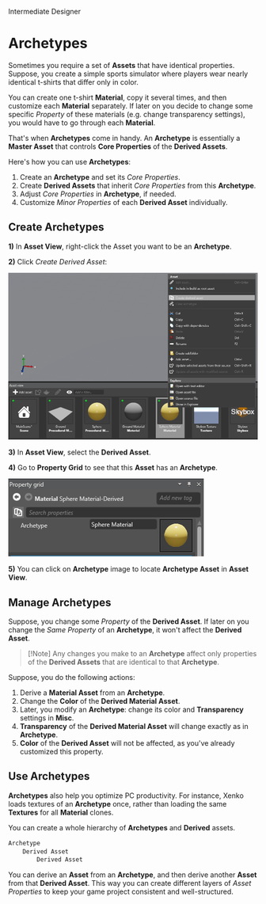 <span class="label label-doc-level">Intermediate</span>
<span class="label label-doc-audience">Designer</span>

# Archetypes

Sometimes you require a set of **Assets** that have identical properties.
Suppose, you create a simple sports simulator where players wear nearly identical t-shirts that differ only in color.

You can create one t-shirt **Material**, copy it several times, and then customize each **Material** separately.
If later on you decide to change some specific _Property_ of these materials (e.g. change transparency settings), you would have to go through each **Material**.

That's when **Archetypes** come in handy.
An **Archetype** is essentially a **Master Asset** that controls **Core Properties** of the **Derived Assets**.

Here's how you can use **Archetypes**:

1. Create an **Archetype** and set its _Core Properties_.
2. Create **Derived Assets** that inherit _Core Properties_ from this **Archetype**.
3. Adjust _Core Properties_ in **Archetype**, if needed.
4. Customize _Minor Properties_ of each **Derived Asset** individually.

## Create Archetypes

**1)** In **Asset View**, right-click the Asset you want to be an **Archetype**.

**2)** Click _Create Derived Asset_:

![Create Derived Asset](media/archetypes-create-derived-asset.png)

**3)** In **Asset View**, select the **Derived Asset**.

**4)** Go to **Property Grid** to see that this **Asset** has an **Archetype**.

![Derived Asset in Property Grid](media/archetypes-archetype-in-property-grid.png)

**5)** You can click on **Archetype** image to locate **Archetype Asset** in **Asset View**.

## Manage Archetypes
Suppose, you change some _Property_ of the **Derived Asset**.
If later on you change the _Same Property_ of an **Archetype**, it won't affect the **Derived Asset**.

> [!Note] Any changes you make to an **Archetype** affect only properties of the **Derived Assets**
> that are identical to that **Archetype**.

Suppose, you do the following actions:

1. Derive a **Material Asset** from an **Archetype**.
2. Change the **Color** of the **Derived Material Asset**.
3. Later, you modify an **Archetype**: change its color and **Transparency** settings in **Misc**.
4. **Transparency** of the **Derived Material Asset** will change exactly as in **Archetype**.
5. **Color** of the **Derived Asset** will not be affected, as you've already customized this property.

## Use Archetypes

**Archetypes** also help you optimize PC productivity.
For instance, Xenko loads textures of an **Archetype** once, rather than loading the same **Textures** for all **Material** clones.

You can create a whole hierarchy of **Archetypes** and **Derived** assets.

```cs
Archetype
    Derived Asset
        Derived Asset
```

You can derive an **Asset** from an **Archetype**, and then derive another **Asset** from that **Derived Asset**.
This way you can create different layers of _Asset Properties_ to keep your game project consistent and well-structured.